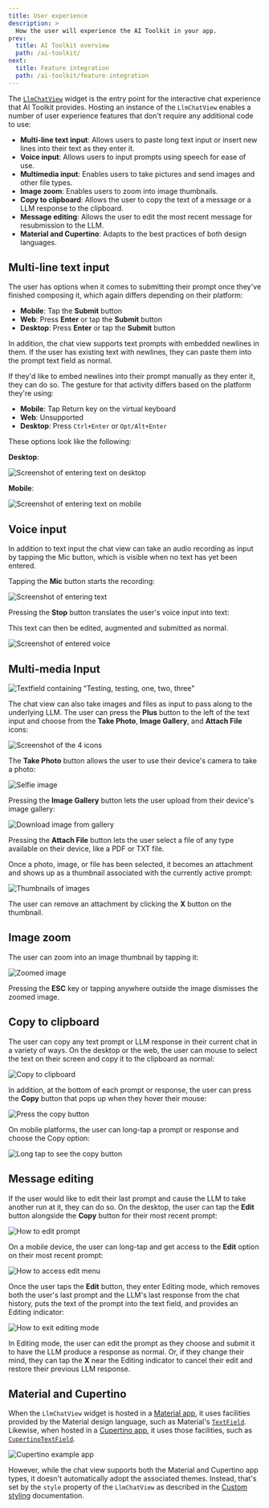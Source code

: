 ```yaml
---
title: User experience
description: >
  How the user will experience the AI Toolkit in your app.
prev:
  title: AI Toolkit overview
  path: /ai-toolkit/
next:
  title: Feature integration
  path: /ai-toolkit/feature-integration
---
```


The [`LlmChatView`][] widget is the entry point for the
interactive chat experience that AI Toolkit provides.
Hosting an instance of the `LlmChatView` enables a
number of user experience features that don't require
any additional code to use:

* **Multi-line text input**: Allows users to paste long text
  input or insert new lines into their text as they enter it.
* **Voice input**: Allows users to input prompts using speech
  for ease of use.
* **Multimedia input**: Enables users to take pictures and
  send images and other file types.
* **Image zoom**: Enables users to zoom into image thumbnails.
* **Copy to clipboard**: Allows the  user to copy the text of
  a message or a LLM response to the clipboard.
* **Message editing**: Allows the user to edit the most recent
  message for resubmission to the LLM.
* **Material and Cupertino**: Adapts to the best practices of
  both design languages.

[`LlmChatView`]: {{site.pub-api}}/flutter_ai_toolkit/latest/flutter_ai_toolkit/LlmChatView-class.html

## Multi-line text input

The user has  options when it comes to submitting
their prompt once they've finished composing it,
which again differs depending on their platform:

* **Mobile**: Tap the **Submit** button
* **Web**: Press **Enter** or tap the **Submit** button
* **Desktop**: Press **Enter** or tap the **Submit** button

In addition, the chat view supports text prompts
with embedded newlines in them. If the user has existing
text with newlines, they can paste them into the
prompt text field as normal.

If they'd like to embed newlines into their prompt
manually as they enter it, they can do so.
The gesture for that activity differs based on the
platform they're using:

* **Mobile**: Tap Return key on the virtual keyboard
* **Web**: Unsupported
* **Desktop**: Press `Ctrl+Enter` or `Opt/Alt+Enter`

These options look like the following:

**Desktop**:

![Screenshot of entering text on desktop](/assets/images/docs/ai-toolkit/desktop-enter-text.png)

**Mobile**:

![Screenshot of entering text on mobile](/assets/images/docs/ai-toolkit/mobile-enter-text.png)

## Voice input

In addition to text input the chat view can take an
audio recording as input by tapping the Mic button,
which is visible when no text has yet been entered.

Tapping the **Mic** button starts the recording:

![Screenshot of entering text](/assets/images/docs/ai-toolkit/enter-textfield.png)

Pressing the **Stop** button translates the user's voice input into text:

This text can then be edited, augmented and submitted as normal.

![Screenshot of entered voice](/assets/images/docs/ai-toolkit/enter-voice-into-textfield.png)

## Multi-media Input

![Textfield containing "Testing, testing, one, two, three"](/assets/images/docs/ai-toolkit/multi-media-testing-testing.png)

The chat view can also take images and files as input to pass along
to the underlying LLM. The user can press the **Plus** button to the
left of the text input and choose from the **Take Photo**, **Image Gallery**,
and **Attach File** icons:

![Screenshot of the 4 icons](/assets/images/docs/ai-toolkit/multi-media-icons.png)

The **Take Photo** button allows the user to use their device's camera to take a photo:

![Selfie image](/assets/images/docs/ai-toolkit/selfie.png)

Pressing the **Image Gallery** button lets the user upload
from their device's image gallery:

![Download image from gallery](/assets/images/docs/ai-toolkit/download-from-gallery.png)

Pressing the **Attach File** button lets the user select
a file of any type available on their device, like a PDF or TXT file.

Once a photo, image, or file has been selected, it becomes an attachment and shows up as a thumbnail associated with the currently active prompt:

![Thumbnails of images](/assets/images/docs/ai-toolkit/image-thumbnails.png)

The user can remove an attachment by clicking the
**X** button on the thumbnail.

## Image zoom

The user can zoom into an image thumbnail by tapping it:

![Zoomed image](/assets/images/docs/ai-toolkit/image-zoom.png)

Pressing the **ESC** key or tapping anywhere outside the
image dismisses the zoomed image.

## Copy to clipboard

The user can copy any text prompt or LLM response
in their current chat in a variety of ways.
On the desktop or the web, the user can mouse
to select the text on their screen and
copy it to the clipboard as normal:

![Copy to clipboard](/assets/images/docs/ai-toolkit/copy-to-clipboard.png)

In addition, at the bottom of each prompt or response,
the user can press the **Copy** button that pops up
when they hover their mouse:

![Press the copy button](/assets/images/docs/ai-toolkit/chatbot-prompt.png)

On mobile platforms, the user can long-tap a prompt or response and choose the Copy option:

![Long tap to see the copy button](/assets/images/docs/ai-toolkit/long-tap-choose-copy.png)

## Message editing

If the user would like to edit their last prompt
and cause the LLM to take another run at it,
they can do so. On the desktop,
the user can tap the **Edit** button alongside the
**Copy** button for their most recent prompt:

![How to edit prompt](/assets/images/docs/ai-toolkit/how-to-edit-prompt.png)

On a mobile device, the user can long-tap and get access
to the **Edit** option on their most recent prompt:

![How to access edit menu](/assets/images/docs/ai-toolkit/accessing-edit-menu.png)

Once the user taps the **Edit** button, they enter Editing mode,
which removes both the user's last prompt and the LLM's
last response from the chat history,
puts the text of the prompt into the text field, and
provides an Editing indicator:

![How to exit editing mode](/assets/images/docs/ai-toolkit/how-to-exit-editing-mode.png)

In Editing mode, the user can edit the prompt as they choose
and submit it to have the LLM produce a response as normal.
Or, if they change their mind, they can tap the **X**
near the Editing indicator to cancel their edit and restore
their previous LLM response.

## Material and Cupertino

When the `LlmChatView` widget is hosted in a [Material app][],
it uses facilities provided by the Material design language,
such as Material's [`TextField`][].
Likewise, when hosted in a [Cupertino app][],
it uses those facilities, such as [`CupertinoTextField`][].

![Cupertino example app](/assets/images/docs/ai-toolkit/cupertino-chat-app.png)

However, while the chat view supports both the Material and
Cupertino app types, it doesn't automatically adopt the associated themes.
Instead, that's set by the `style` property of the `LlmChatView`
as described in the [Custom styling][] documentation.

[Cupertino app]: {{site.api}}/flutter/cupertino/CupertinoApp-class.html
[`CupertinoTextField`]: {{site.api}}/flutter/cupertino/CupertinoTextField-class.html
[Custom styling]: /ai-toolkit/feature-integration#custom-styling
[Material app]: {{site.api}}/flutter/material/MaterialApp-class.html
[`TextField`]: {{site.api}}/flutter/material/TextField-class.html
